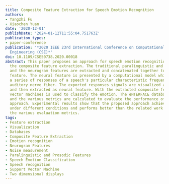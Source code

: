 ```yaml
---
title: Composite Feature Extraction for Speech Emotion Recognition
authors:
- Yangzhi Fu
- Xiaochen Yuan
date: '2020-12-01'
publishDate: '2024-01-12T11:55:04.751763Z'
publication_types:
- paper-conference
publication: '*2020 IEEE 23rd International Conference on Computational Science and
  Engineering (CSE)*'
doi: 10.1109/CSE50738.2020.00018
abstract: This paper proposes an approach for speech emotion recognition based on
  the composite feature extraction. The traditional paralinguistic and prosodic features
  and the neurogram features are extracted and concatenated together to be the composite
  feature. The neural feature is presented by a computational model which outputs
  a series of responses of a speech's particular characteristic frequency through
  auditory nerve fiber. The exported responses signals are visualized as the 2D neurogram
  and then extracted as neural feature. With the extracted composite feature, support
  vector machines is used to classify the emotion. The eNTERFACE database is used
  and the various metrics are calculated to evaluate the performance of the proposed
  approach. Experimental results show that the proposed approach achieves good performances
  under different conditions and performs better than the related work in terms of
  the various evaluation metrics.
tags:
- Feature extraction
- Visualization
- Databases
- Composite Feature Extraction
- Emotion recognition
- Neurogram Features
- Noise measurement
- Paralinguistic and Prosodic Features
- Speech Emotion Classification
- Speech recognition
- Support Vector Machine
- Two dimensional displays
---
```

